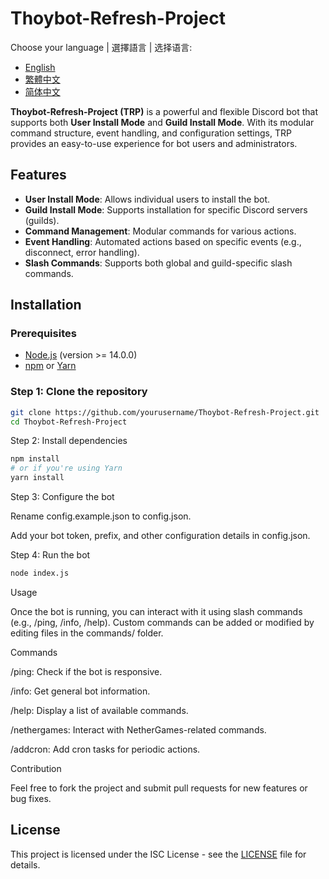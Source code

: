 # Thoybot-Refresh-Project

Choose your language | 選擇語言 | 选择语言:
- [English](README.md)
- [繁體中文](README.zh-TW.md)
- [简体中文](README.zh-CN.md)

**Thoybot-Refresh-Project (TRP)** is a powerful and flexible Discord bot that supports both **User Install Mode** and **Guild Install Mode**. With its modular command structure, event handling, and configuration settings, TRP provides an easy-to-use experience for bot users and administrators.

## Features
- **User Install Mode**: Allows individual users to install the bot.
- **Guild Install Mode**: Supports installation for specific Discord servers (guilds).
- **Command Management**: Modular commands for various actions.
- **Event Handling**: Automated actions based on specific events (e.g., disconnect, error handling).
- **Slash Commands**: Supports both global and guild-specific slash commands.

## Installation

### Prerequisites
- [Node.js](https://nodejs.org/) (version >= 14.0.0)
- [npm](https://npmjs.com/) or [Yarn](https://yarnpkg.com/)

### Step 1: Clone the repository

```bash
git clone https://github.com/yourusername/Thoybot-Refresh-Project.git
cd Thoybot-Refresh-Project
```

Step 2: Install dependencies

```bash
npm install
# or if you're using Yarn
yarn install
```

Step 3: Configure the bot

Rename config.example.json to config.json.

Add your bot token, prefix, and other configuration details in config.json.


Step 4: Run the bot

```bash
node index.js
```

Usage

Once the bot is running, you can interact with it using slash commands (e.g., /ping, /info, /help). Custom commands can be added or modified by editing files in the commands/ folder.

Commands

/ping: Check if the bot is responsive.

/info: Get general bot information.

/help: Display a list of available commands.

/nethergames: Interact with NetherGames-related commands.

/addcron: Add cron tasks for periodic actions.


Contribution

Feel free to fork the project and submit pull requests for new features or bug fixes.

## License

This project is licensed under the ISC License - see the [LICENSE](LICENSE) file for details.